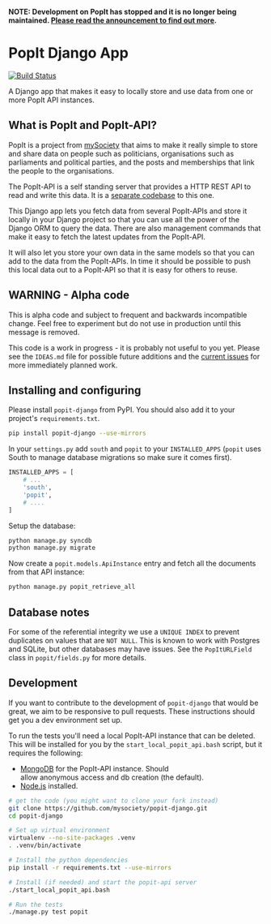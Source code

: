 **NOTE: Development on PopIt has stopped and it is no longer being maintained. [Please read the announcement to find out more](https://groups.google.com/forum/#!msg/poplus/hIFdan_rIS8/36rx3dLPCQAJ).**

# PopIt Django App

[![Build Status](https://travis-ci.org/mysociety/popit-django.png?branch=master)](https://travis-ci.org/mysociety/popit-django)

A Django app that makes it easy to locally store and use data from one or more
PopIt API instances.

## What is PopIt and PopIt-API?

PopIt is a project from [mySociety](http://www.mysociety.org/) that aims to make
it really simple to store and share data on people such as politicians,
organisations such as parliaments and political parties, and the posts and
memberships that link the people to the organisations.

The PopIt-API is a self standing server that provides a HTTP REST API to read
and write this data. It is a [separate
codebase](https://github.com/mysociety/popit-api) to this one.

This Django app lets you fetch data from several PopIt-APIs and store it locally
in your Django project so that you can use all the power of the Django ORM to
query the data. There are also management commands that make it easy to fetch
the latest updates from the PopIt-API.

It will also let you store your own data in the same models so that you can add
to the data from the PopIt-APIs. In time it should be possible to push this
local data out to a PopIt-API so that it is easy for others to reuse.

## WARNING - Alpha code

This is alpha code and subject to frequent and backwards incompatible change.
Feel free to experiment but do not use in production until this message is
removed.

This code is a work in progress - it is probably not useful to you yet. Please
see the `IDEAS.md` file for possible future additions and the [current
issues](https://github.com/mysociety/popit-django/issues?state=open) for more
immediately planned work.

## Installing and configuring

Please install `popit-django` from PyPI. You should also add it to your
project's `requirements.txt`.

``` bash
pip install popit-django --use-mirrors
```

In your `settings.py` add `south` and `popit` to your `INSTALLED_APPS` (`popit`
uses South to manage database migrations so make sure it comes first).

``` python
INSTALLED_APPS = [
    # ...
    'south',
    'popit',
    # ....
]
```

Setup the database:

``` bash
python manage.py syncdb
python manage.py migrate
```

Now create a `popit.models.ApiInstance` entry and fetch all the documents from that API instance:

``` bash
python manage.py popit_retrieve_all
```

## Database notes

For some of the referential integrity we use a `UNIQUE INDEX` to prevent
duplicates on values that are `NOT NULL`. This is known to work with Postgres
and SQLite, but other databases may have issues. See the `PopItURLField` class
in `popit/fields.py` for more details.

## Development

If you want to contribute to the development of `popit-django` that would be
great, we aim to be responsive to pull requests. These instructions should get
you a dev environment set up.

To run the tests you'll need a local PopIt-API instance that can be deleted.
This will be installed for you by the `start_local_popit_api.bash` script, but
it requires the following:

  * [MongoDB](http://www.mongodb.org/) for the PopIt-API instance. Should   
    allow anonymous access and db creation (the default).
  * [Node.js](http://nodejs.org/) installed.

``` bash
# get the code (you might want to clone your fork instead)
git clone https://github.com/mysociety/popit-django.git
cd popit-django

# Set up virtual environment
virtualenv --no-site-packages .venv
. .venv/bin/activate

# Install the python dependencies
pip install -r requirements.txt --use-mirrors

# Install (if needed) and start the popit-api server
./start_local_popit_api.bash

# Run the tests
./manage.py test popit
```

